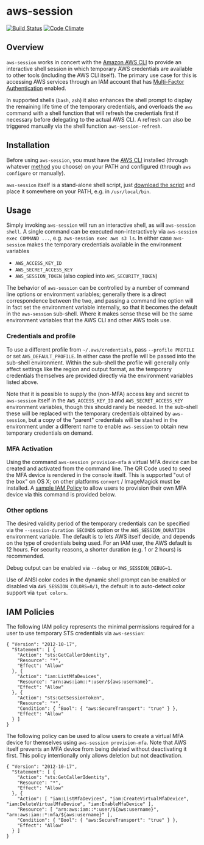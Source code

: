 # aws-session

[![Build Status](https://travis-ci.org/ksperling/aws-session.svg?branch=master)](https://travis-ci.org/ksperling/aws-session)
[![Code Climate](https://codeclimate.com/github/ksperling/aws-session/badges/gpa.svg)](https://codeclimate.com/github/ksperling/aws-session)

## Overview

`aws-session` works in concert with the [Amazon AWS CLI](https://aws.amazon.com/cli/) to provide an interactive shell session in which temporary AWS credentials are available to other tools (including the AWS CLI itself). The primary use case for this is accessing AWS services through an IAM account that has [Multi-Factor Authentication](https://aws.amazon.com/iam/details/mfa/) enabled.

In supported shells (`bash`, `zsh`) it also enhances the shell prompt to display the remaining life time of the temporary credentials, and overloads the `aws` command with a shell function that will refresh the credentials first if necessary before delegating to the actual AWS CLI. A refresh can also be triggered manually via the shell function `aws-session-refresh`.

## Installation

Before using `aws-session`, you must have the [AWS CLI](https://aws.amazon.com/cli/) installed (through whatever [method](http://docs.aws.amazon.com/cli/latest/userguide/installing.html) you choose) on your PATH and configured (through `aws configure` or manually).

`aws-session` itself is a stand-alone shell script, just [download the script](https://raw.githubusercontent.com/ksperling/aws-session/master/aws-session) and place it somewhere on your PATH, e.g. in `/usr/local/bin`.

## Usage

Simply invoking `aws-session` will run an interactive shell, as will `aws-session shell`. A single command can be executed non-interactively via `aws-session exec COMMAND ...`, e.g. `aws-session exec aws s3 ls`. In either case `aws-session` makes the temporary credentials available in the environment variables

* `AWS_ACCESS_KEY_ID`
* `AWS_SECRET_ACCESS_KEY`
* `AWS_SESSION_TOKEN` (also copied into `AWS_SECURITY_TOKEN`)

The behavior of `aws-session` can be controlled by a number of command line options or environment variables; generally there is a direct correspondence between the two, and passing a command line option will in fact set the environment variable internally, so that it becomes the default in the `aws-session` sub-shell. Where it makes sense these will be the same environment variables that the AWS CLI and other AWS tools use.

### Credentials and profile

To use a different profile from `~/.aws/credentials`, pass `--profile PROFILE` or set `AWS_DEFAULT_PROFILE`. In either case the profile will be passed into the sub-shell environment. Within the sub-shell the profile will generally only affect settings like the region and output format, as the temporary credentials themselves are provided directly via the environment variables listed above.

Note that it is possible to supply the (non-MFA) access key and secret to `aws-session` itself in the `AWS_ACCESS_KEY_ID` and `AWS_SECRET_ACCESS_KEY` environment variables, though this should rarely be needed. In the sub-shell these will be replaced with the temporary credentials obtained by `aws-session`, but a copy of the "parent" credentials will be stashed in the environment under a different name to enable `aws-session` to obtain new temporary credentials on demand.

### MFA Activation

Using the command `aws-session provision-mfa` a virtual MFA device can be created and activated from the command line. The QR Code used to seed the MFA device is rendered in the console itself. This is supported "out of the box" on OS X; on other platforms `convert` / ImageMagick must be installed. A [sample IAM Policy](#IAM-Policies) to allow users to provision their own MFA device via this command is provided below.

### Other options

The desired validity period of the temporary credentials can be specified via the `--session-duration SECONDS` option or the `AWS_SESSION_DURATION` environment variable. The default is to lets AWS itself decide, and depends on the type of credentials being used. For an IAM user, the AWS default is 12 hours. For security reasons, a shorter duration (e.g. 1 or 2 hours) is recommended.

Debug output can be enabled via `--debug` or `AWS_SESSION_DEBUG=1`.

Use of ANSI color codes in the dynamic shell prompt can be enabled or disabled via `AWS_SESSION_COLORS=0/1`, the default is to auto-detect color support via `tput colors`.

## IAM Policies

The following IAM policy represents the minimal permissions required for a user to use temporary STS credentials via `aws-session`:

```
{ "Version": "2012-10-17",
  "Statement": [ {
    "Action": "sts:GetCallerIdentity",
    "Resource": "*",
    "Effect": "Allow"
  }, {
    "Action": "iam:ListMfaDevices",
    "Resource": "arn:aws:iam::*:user/${aws:username}",
    "Effect": "Allow"
  }, {
    "Action": "sts:GetSessionToken",
    "Resource": "*",
    "Condition": { "Bool": { "aws:SecureTransport": "true" } },
    "Effect": "Allow"
  } ]
}
```

The following policy can be used to allow users to create a virtual MFA device for themselves using `aws-session provision-mfa`. Note that AWS itself prevents an MFA device from being deleted without deactivating it first. This policy intentionally only allows deletion but not deactivation.

```
{ "Version": "2012-10-17",
  "Statement": [ {
    "Action": "sts:GetCallerIdentity",
    "Resource": "*",
    "Effect": "Allow"
  }, {
    "Action": [ "iam:ListMfaDevices", "iam:CreateVirtualMfaDevice", "iam:DeleteVirtualMfaDevice", "iam:EnableMfaDevice" ],
    "Resource": [ "arn:aws:iam::*:user/${aws:username}", "arn:aws:iam::*:mfa/${aws:username}" ],
    "Condition": { "Bool": { "aws:SecureTransport": "true" } },
    "Effect": "Allow"
  } ]
}
```
